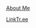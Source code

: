 <html lang="en" >
<head>
  <meta charset="UTF-8">
  <title>CodePen - Living Shapes</title>
  <link rel="preconnect" href="https://fonts.googleapis.com">
<link rel="preconnect" href="https://fonts.gstatic.com" crossorigin>
<link href="https://fonts.googleapis.com/css2?family=Open+Sans:wght@300;400&family=Rubik&display=swap" rel="stylesheet"><link rel="stylesheet" href="./style.css">

</head>
<body>
<!-- partial:index.partial.html -->
<div id="wrapper" data-configuration="1" data-roundness="1">
  <div id="shape1" class="shape"></div> <!-- grey -->

  <div id="shape2" class="shape"></div> <!-- white -->

  <div id="shape3" class="shape"></div> <!-- purple -->

  <div id="shape4" class="shape"></div> <!-- pink -->

  <div id="shape5" class="shape"></div> <!-- yellow -->

  <div id="shape6" class="shape"></div> <!-- blue -->

  <div id="shape7" class="shape"></div> <!-- turquoise -->

</div>

<a id="source-link" class="meta-link" href="https://karinasirqueira.com" target="_blank">
  <i class="fa-solid fa-link"></i>
  <span>About Me</span>
</a>

<a id="yt-link" class="meta-link" href="PLACEHOLDER" target="_blank"> <!-- PLACEHOLDER -->
  <i class="fa-brands fa-youtube"></i>
  <span>LinkTr.ee</span>
</a>
<!-- partial -->
  <script src='https://kit.fontawesome.com/944eb371a4.js'></script><script  src="./script.js"></script>

</body>
</html>
